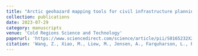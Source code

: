 ```yaml
---
title: "Arctic geohazard mapping tools for civil infrastructure planning: A systematic review"
collection: publications
date: 2023-07-29
category: manuscripts
venue: 'Cold Regions Science and Technology'
paperurl: 'https://www.sciencedirect.com/science/article/pii/S0165232X23001994'
citation: 'Wang, Z., Xiao, M., Liew, M., Jensen, A., Farquharson, L., Romanovsky, V., and Alessa, L. 2023. "Arctic geohazard mapping tools for civil infrastructure planning: A systematic review." Cold Reg. Sci. Technol. 214: 103969. https://doi.org/10.1016/j.coldregions.2023.103969.'
---
```

